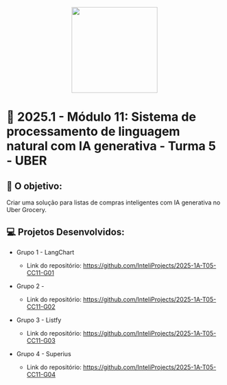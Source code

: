
<div align="center">
    <img src="https://logospng.org/wp-content/uploads/uber.png"  width="200">
</div>


# 🙋 2025.1  - Módulo 11: Sistema de processamento de linguagem natural com IA generativa - Turma 5 - UBER


## 🎯 O objetivo:
Criar uma solução para listas de compras inteligentes com IA generativa no Uber Grocery.

## 💻 Projetos Desenvolvidos: 

- Grupo 1 - LangChart
  - Link do repositório: https://github.com/InteliProjects/2025-1A-T05-CC11-G01
   
- Grupo 2 - 
  - Link do repositório: https://github.com/InteliProjects/2025-1A-T05-CC11-G02
    
- Grupo 3 - Listfy
  - Link do repositório: https://github.com/InteliProjects/2025-1A-T05-CC11-G03

- Grupo 4 - Superius
  - Link do repositório: https://github.com/InteliProjects/2025-1A-T05-CC11-G04
